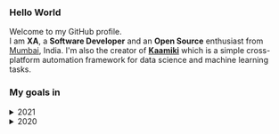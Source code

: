 <!-- markdownlint-disable MD033 MD041 -->

### Hello World

Welcome to my GitHub profile.<br>
I am **XA**, a **Software Developer** and an **Open Source** enthusiast from [Mumbai](https://www.google.com/maps/place/Tridev+Apartments/@19.1813227,72.9492476,19z/data=!4m5!3m4!1s0x3be7b8fe53559f9f:0x56403d126e8021aa!8m2!3d19.1812008!4d72.9486635), India. I'm also the creator of [**Kaamiki**](https://github.com/kaamiki/kaamiki) which is a simple cross-platform automation framework for data science and machine learning tasks.

### My goals in

<details>
  <summary>2021</summary>

  1. Make atleast **one** meaningful commit everyday.
  2. Learn and switch to **[Vim](https://www.vim.org/)** completely.
  3. ~~Try~~ Learn **[Bash](https://devhints.io/bash)** scripting.
  4. Try **[emacs](https://www.gnu.org/software/emacs/)** at least once.

</details>

<details>
  <summary>2020</summary>

  1. Try to commit atleast **once** everyday.
  2. Start an **open source** project.

</details>
